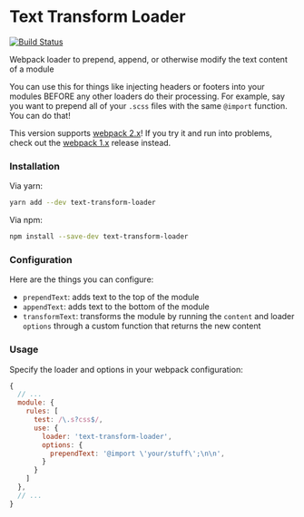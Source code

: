 # Text Transform Loader

[![Build Status](https://travis-ci.org/kmck/webpack-text-transform-loader.svg?branch=master)](https://travis-ci.org/kmck/webpack-text-transform-loader)

Webpack loader to prepend, append, or otherwise modify the text content of a module

You can use this for things like injecting headers or footers into your modules BEFORE any other
loaders do their processing. For example, say you want to prepend all of your `.scss` files with
the same `@import` function. You can do that!

This version supports [webpack 2.x](https://webpack.js.org/)! If you try it and run into problems, check out the [webpack 1.x](https://github.com/kmck/webpack-text-transform-loader/tree/v1.1.1) release instead.

### Installation

Via yarn:

```bash
yarn add --dev text-transform-loader
```

Via npm:

```bash
npm install --save-dev text-transform-loader
```

### Configuration

Here are the things you can configure:

* `prependText`: adds text to the top of the module
* `appendText`: adds text to the bottom of the module
* `transformText`: transforms the module by running the `content` and loader `options`
 through a custom function that returns the new content

### Usage

Specify the loader and options in your webpack configuration:

```js
{
  // ...
  module: {
    rules: [
      test: /\.s?css$/,
      use: {
        loader: 'text-transform-loader',
        options: {
          prependText: '@import \'your/stuff\';\n\n',
        }
      }
    ]
  },
  // ...
}
```
